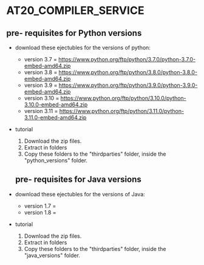 # AT20_COMPILER_SERVICE


## pre- requisites for Python versions
- download these ejectubles for the versions of python:
    - version 3.7 = https://www.python.org/ftp/python/3.7.0/python-3.7.0-embed-amd64.zip
    - version 3.8 = https://www.python.org/ftp/python/3.8.0/python-3.8.0-embed-amd64.zip
    - version 3.9 = https://www.python.org/ftp/python/3.9.0/python-3.9.0-embed-amd64.zip
    - version 3.10 = https://www.python.org/ftp/python/3.10.0/python-3.10.0-embed-amd64.zip
    - version 3.11 = https://www.python.org/ftp/python/3.11.0/python-3.11.0-embed-amd64.zip

- tutorial
    1. Download the zip files.
    2. Extract in folders
    3. Copy these folders to the "thirdparties" folder, inside the "python_versions" folder.




    ## pre- requisites for Java versions
- download these ejectubles for the versions of Java:
    - version 1.7 =
    - version 1.8 =

- tutorial
    1. Download the zip files.
    2. Extract in folders
    3. Copy these folders to the "thirdparties" folder, inside the "java_versions" folder.